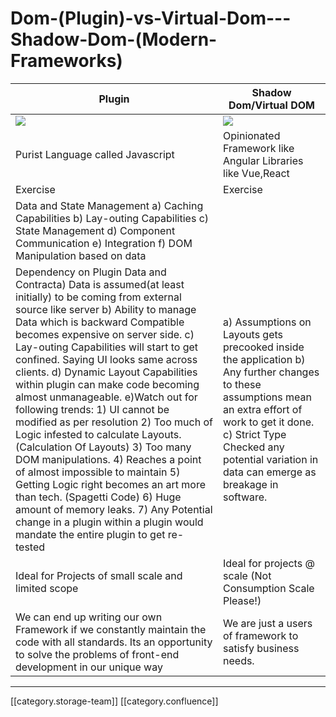 # Dom-(Plugin)-vs-Virtual-Dom---Shadow-Dom-(Modern-Frameworks)

| **Plugin**                                                                                                                                                                                                                                                                                                                                                                                                                                                                                                                                                                                                                                                                                                                                                                                                                                                       | **Shadow Dom/Virtual DOM**                                                                                                                                                                                                                          |
| ---------------------------------------------------------------------------------------------------------------------------------------------------------------------------------------------------------------------------------------------------------------------------------------------------------------------------------------------------------------------------------------------------------------------------------------------------------------------------------------------------------------------------------------------------------------------------------------------------------------------------------------------------------------------------------------------------------------------------------------------------------------------------------------------------------------------------------------------------------------- | --------------------------------------------------------------------------------------------------------------------------------------------------------------------------------------------------------------------------------------------------- |
| ![](../../../../../Consumption/consump-ed-td-des/images/images/storage/image-20200618-042402.png)                                                                                                                                                                                                                                                                                                                                                                                                                                                                                                                                                                                                                                                                                                                                                                | ![](../../../../../Consumption/consump-ed-td-des/images/images/storage/image-20200618-042504.png)                                                                                                                                                   |
| Purist Language called Javascript                                                                                                                                                                                                                                                                                                                                                                                                                                                                                                                                                                                                                                                                                                                                                                                                                                | Opinionated Framework like Angular Libraries like Vue,React                                                                                                                                                                                         |
| Exercise                                                                                                                                                                                                                                                                                                                                                                                                                                                                                                                                                                                                                                                                                                                                                                                                                                                         | Exercise                                                                                                                                                                                                                                            |
| Data and State Management a) Caching Capabilities b) Lay-outing Capabilities c) State Management d) Component Communication e) Integration f) DOM Manipulation based on data                                                                                                                                                                                                                                                                                                                                                                                                                                                                                                                                                                                                                                                                                     |                                                                                                                                                                                                                                                     |
| Dependency on Plugin Data and Contracta) Data is assumed(at least initially) to be coming from external source like server b) Ability to manage Data which is backward Compatible becomes expensive on server side. c) Lay-outing Capabilities will start to get confined. Saying UI looks same across clients. d) Dynamic Layout Capabilities within plugin can make code becoming almost unmanageable. e)Watch out for following trends: 1) UI cannot be modified as per resolution 2) Too much of Logic infested to calculate Layouts. (Calculation Of Layouts) 3) Too many DOM manipulations. 4) Reaches a point of almost impossible to maintain 5) Getting Logic right becomes an art more than tech. (Spagetti Code) 6) Huge amount of memory leaks. 7) Any Potential change in a plugin within a plugin would mandate the entire plugin to get re-tested | a) Assumptions on Layouts gets precooked inside the application b) Any further changes to these assumptions mean an extra effort of work to get it done. c) Strict Type Checked any potential variation in data can emerge as breakage in software. |
| Ideal for Projects of small scale and limited scope                                                                                                                                                                                                                                                                                                                                                                                                                                                                                                                                                                                                                                                                                                                                                                                                              | Ideal for projects @ scale (Not Consumption Scale Please!)                                                                                                                                                                                          |
| We can end up writing our own Framework if we constantly maintain the code with all standards. Its an opportunity to solve the problems of front-end development in our unique way                                                                                                                                                                                                                                                                                                                                                                                                                                                                                                                                                                                                                                                                               | We are just a users of framework to satisfy business needs.                                                                                                                                                                                         |

***

\[\[category.storage-team]] \[\[category.confluence]]
